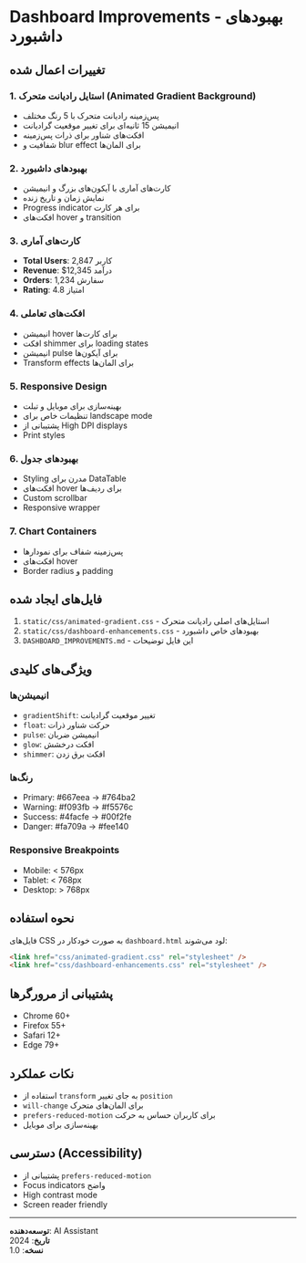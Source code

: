 # Dashboard Improvements - بهبودهای داشبورد

## تغییرات اعمال شده

### 1. استایل رادیانت متحرک (Animated Gradient Background)
- پس‌زمینه رادیانت متحرک با 5 رنگ مختلف
- انیمیشن 15 ثانیه‌ای برای تغییر موقعیت گرادیانت
- افکت‌های شناور برای ذرات پس‌زمینه
- شفافیت و blur effect برای المان‌ها

### 2. بهبودهای داشبورد
- کارت‌های آماری با آیکون‌های بزرگ و انیمیشن
- نمایش زمان و تاریخ زنده
- Progress indicator برای هر کارت
- افکت‌های hover و transition

### 3. کارت‌های آماری
- **Total Users**: 2,847 کاربر
- **Revenue**: $12,345 درآمد
- **Orders**: 1,234 سفارش
- **Rating**: 4.8 امتیاز

### 4. افکت‌های تعاملی
- انیمیشن hover برای کارت‌ها
- افکت shimmer برای loading states
- انیمیشن pulse برای آیکون‌ها
- Transform effects برای المان‌ها

### 5. Responsive Design
- بهینه‌سازی برای موبایل و تبلت
- تنظیمات خاص برای landscape mode
- پشتیبانی از High DPI displays
- Print styles

### 6. بهبودهای جدول
- Styling مدرن برای DataTable
- افکت‌های hover برای ردیف‌ها
- Custom scrollbar
- Responsive wrapper

### 7. Chart Containers
- پس‌زمینه شفاف برای نمودارها
- افکت‌های hover
- Border radius و padding

## فایل‌های ایجاد شده

1. `static/css/animated-gradient.css` - استایل‌های اصلی رادیانت متحرک
2. `static/css/dashboard-enhancements.css` - بهبودهای خاص داشبورد
3. `DASHBOARD_IMPROVEMENTS.md` - این فایل توضیحات

## ویژگی‌های کلیدی

### انیمیشن‌ها
- `gradientShift`: تغییر موقعیت گرادیانت
- `float`: حرکت شناور ذرات
- `pulse`: انیمیشن ضربان
- `glow`: افکت درخشش
- `shimmer`: افکت برق زدن

### رنگ‌ها
- Primary: #667eea → #764ba2
- Warning: #f093fb → #f5576c  
- Success: #4facfe → #00f2fe
- Danger: #fa709a → #fee140

### Responsive Breakpoints
- Mobile: < 576px
- Tablet: < 768px
- Desktop: > 768px

## نحوه استفاده

فایل‌های CSS به صورت خودکار در `dashboard.html` لود می‌شوند:

```html
<link href="css/animated-gradient.css" rel="stylesheet" />
<link href="css/dashboard-enhancements.css" rel="stylesheet" />
```

## پشتیبانی از مرورگرها

- Chrome 60+
- Firefox 55+
- Safari 12+
- Edge 79+

## نکات عملکرد

- استفاده از `transform` به جای تغییر `position`
- `will-change` برای المان‌های متحرک
- `prefers-reduced-motion` برای کاربران حساس به حرکت
- بهینه‌سازی برای موبایل

## دسترسی (Accessibility)

- پشتیبانی از `prefers-reduced-motion`
- Focus indicators واضح
- High contrast mode
- Screen reader friendly

---

**توسعه‌دهنده**: AI Assistant  
**تاریخ**: 2024  
**نسخه**: 1.0
